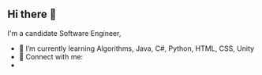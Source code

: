 ## Hi there 👋

I'm a candidate Software Engineer,

- 🌱 I’m currently learning Algorithms, Java, C#, Python, HTML, CSS, Unity
- 📩 Connect with me:
- 

